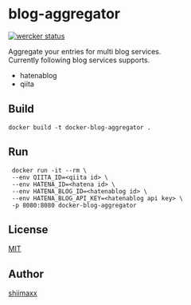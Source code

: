 # blog-aggregator

[![wercker status](https://app.wercker.com/status/80c41247bbc1cf9592f13bba6216b6ba/s/master "wercker status")](https://app.wercker.com/project/byKey/80c41247bbc1cf9592f13bba6216b6ba)

Aggregate your entries for multi blog services.  
Currently following blog services supports.

- hatenablog
- qiita


## Build

```
docker build -t docker-blog-aggregator .
```

## Run

```
 docker run -it --rm \
 --env QIITA_ID=<qiita id> \
 --env HATENA_ID=<hatena id> \
 --env HATENA_BLOG_ID=<hatenablog id> \
 --env HATENA_BLOG_API_KEY=<hatenablog api key> \
 -p 8080:8080 docker-blog-aggregator
```

## License

[MIT](https://github.com/shiimaxx/blog-aggregator/blob/master/LICENSE)

## Author

[shiimaxx](https://github.com/shiimaxx)
